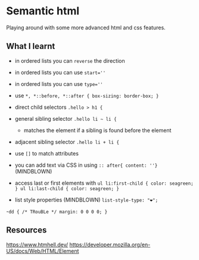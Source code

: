 # Semantic html

Playing around with some more advanced html and css features.

## What I learnt

- in ordered lists you can `reverse` the direction
- in ordered lists you can use `start=''`
- in ordered lists you can use `type=''`

- use `*, *::before, *::after { box-sizing: border-box; }`

- direct child selectors `.hello > h1 {`
- general sibling selector `.hello li ~ li {`
  - matches the element if a sibling is found before the element
- adjacent sibling selector `.hello li + li {`

- use `[]` to match attributes

- you can add text via CSS in using `:: after{ content: ''}` (MINDBLOWN)

- access last or first elements with `ul li:first-child { color: seagreen; } ul li:last-child { color: seagreen; }`

- list style properties (MINDBLOWN) `list-style-type: "❤️";`

-`dd { /* TRouBLe */ margin: 0 0 0 0; }`

## Resources

https://www.htmhell.dev/
https://developer.mozilla.org/en-US/docs/Web/HTML/Element
